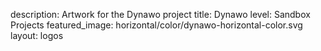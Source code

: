 description: Artwork for the Dynawo project
title: Dynawo
level: Sandbox Projects
featured_image: horizontal/color/dynawo-horizontal-color.svg
layout: logos